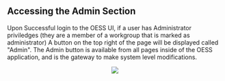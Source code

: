 
## Accessing the Admin Section

Upon Successful login to the OESS UI, if a user has Administrator
priviledges (they are a member of a workgroup that is marked as
administrator) A button on the top right of the page will be displayed
called "Admin".  The Admin button is available from all pages inside
of the OESS application, and is the gateway to make system level
modifications.

<center>
    <img src="/assets/img/frontend/administration/access-admin.png" />
</center>

